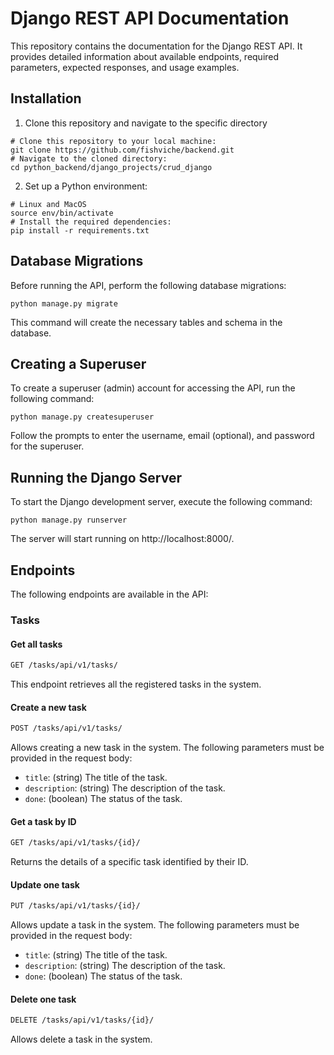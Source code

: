 # Django REST API Documentation

This repository contains the documentation for the Django REST API. It provides detailed information about available endpoints, required parameters, expected responses, and usage examples.

## Installation

1. Clone this repository and navigate to the specific directory

```shell
# Clone this repository to your local machine:
git clone https://github.com/fishviche/backend.git
# Navigate to the cloned directory:
cd python_backend/django_projects/crud_django
```

2. Set up a Python environment:
```shell
# Linux and MacOS
source env/bin/activate
# Install the required dependencies:
pip install -r requirements.txt
```

## Database Migrations
Before running the API, perform the following database migrations:
```shell
python manage.py migrate
```
This command will create the necessary tables and schema in the database.

## Creating a Superuser
To create a superuser (admin) account for accessing the API, run the following command:
```shell
python manage.py createsuperuser
```
Follow the prompts to enter the username, email (optional), and password for the superuser.

## Running the Django Server
To start the Django development server, execute the following command:
```shell
python manage.py runserver
```
The server will start running on http://localhost:8000/.

## Endpoints
The following endpoints are available in the API:

### Tasks
#### Get all tasks
```bash
GET /tasks/api/v1/tasks/
```
This endpoint retrieves all the registered tasks in the system.

#### Create a new task
```bash
POST /tasks/api/v1/tasks/
```
Allows creating a new task in the system. The following parameters must be provided in the request body:

- `title`: (string) The title of the task.
- `description`: (string) The description of the task.
- `done`: (boolean) The status of the task.

#### Get a task by ID
```bash
GET /tasks/api/v1/tasks/{id}/
```
Returns the details of a specific task identified by their ID.

#### Update one task
```bash
PUT /tasks/api/v1/tasks/{id}/
```
Allows update a task in the system. The following parameters must be provided in the request body:

- `title`: (string) The title of the task.
- `description`: (string) The description of the task.
- `done`: (boolean) The status of the task.

#### Delete one task
```bash
DELETE /tasks/api/v1/tasks/{id}/
```
Allows delete a task in the system.